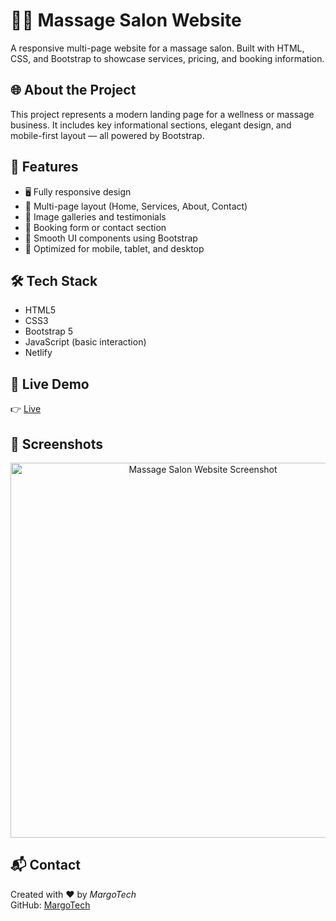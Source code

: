# 💆‍♀️ Massage Salon Website

A responsive multi-page website for a massage salon. Built with HTML, CSS, and Bootstrap to showcase services, pricing, and booking information.

## 🌐 About the Project

This project represents a modern landing page for a wellness or massage business. It includes key informational sections, elegant design, and mobile-first layout — all powered by Bootstrap.

## 🚀 Features

- 🖥️ Fully responsive design
- 📄 Multi-page layout (Home, Services, About, Contact)
- 📸 Image galleries and testimonials
- 📅 Booking form or contact section
- 🎨 Smooth UI components using Bootstrap
- 📱 Optimized for mobile, tablet, and desktop

## 🛠 Tech Stack

- HTML5
- CSS3
- Bootstrap 5
- JavaScript (basic interaction)
- Netlify

## 🔗 Live Demo

👉 [Live](https://68d03dba7eb1780008edc301--massagesalonbootstrap.netlify.app/)

## 📸 Screenshots

<p align="center">
  <img src="https://your-screenshot-link.png" alt="Massage Salon Website Screenshot" width="600"/>
</p>

## 📬 Contact
Created with ❤️ by *MargoTech*  
GitHub: [MargoTech](https://github.com/MargoTech)  


